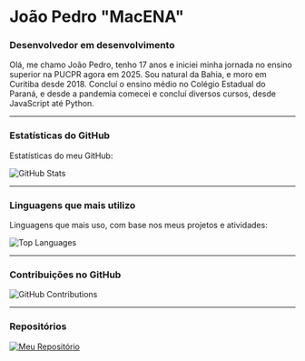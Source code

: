 # João Pedro "MacENA"

### Desenvolvedor em desenvolvimento

Olá, me chamo João Pedro, tenho 17 anos e iniciei minha jornada no ensino superior na PUCPR agora em 2025. Sou natural da Bahia, e moro em Curitiba desde 2018. Concluí o ensino médio no Colégio Estadual do Paraná, e desde a pandemia comecei e concluí diversos cursos, desde JavaScript até Python.

---

### Estatísticas do GitHub

Estatísticas do meu GitHub:

![GitHub Stats](https://github-readme-stats.vercel.app/api?username=Macenajp&show_icons=true&hide=prs&count_private=true&theme=moltack)

---

### Linguagens que mais utilizo

Linguagens que mais uso, com base nos meus projetos e atividades:

![Top Languages](https://github-readme-stats.vercel.app/api/top-langs/?username=Macenajp&layout=compact&theme=moltack)

---

### Contribuições no GitHub

![GitHub Contributions](https://github-readme-streak-stats.herokuapp.com/?user=Macenajp)

---

### Repositórios

[![Meu Repositório](https://github-readme-stats.vercel.app/api/pin/?username=Macenajp&repo=nome-do-repositorio&theme=radical)](https://github.com/Macenap/macenajp)
